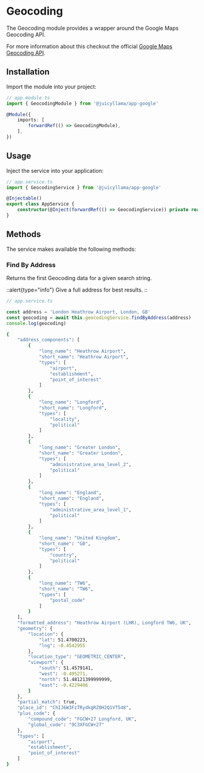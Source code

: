 # Geocoding

The Geocoding module provides a wrapper around the Google Maps Geocoding API.

For more information about this checkout the official [Google Maps Geocoding API](https://developers.google.com/maps/documentation/geocoding/overview).

## Installation

Import the module into your project:

```typescript
// app.module.ts
import { GeocodingModule } from '@juicyllama/app-google'

@Module({
    imports: [
        forwardRef(() => GeocodingModule),
    ],
})
```

## Usage

Inject the service into your application:

```typescript
// app.service.ts
import { GeocodingService } from '@juicyllama/app-google'

@Injectable()
export class AppService {
	constructor(@Inject(forwardRef(() => GeocodingService)) private readonly geocodingService: GeocodingService) {}
}
```

## Methods

The service makes available the following methods:

### Find By Address

Returns the first Geocoding data for a given search string.

::alert{type="info"}
Give a full address for best results.
::

```typescript
// app.service.ts

const address = 'London Heathrow Airport, London, GB'
const geocoding = await this.geocodingService.findByAddress(address)
console.log(geocoding)
```

```bash
{
	"address_components": [
		{
			"long_name": "Heathrow Airport",
			"short_name": "Heathrow Airport",
			"types": [
				"airport",
				"establishment",
				"point_of_interest"
			]
		},
		{
			"long_name": "Longford",
			"short_name": "Longford",
			"types": [
				"locality",
				"political"
			]
		},
		{
			"long_name": "Greater London",
			"short_name": "Greater London",
			"types": [
				"administrative_area_level_2",
				"political"
			]
		},
		{
			"long_name": "England",
			"short_name": "England",
			"types": [
				"administrative_area_level_1",
				"political"
			]
		},
		{
			"long_name": "United Kingdom",
			"short_name": "GB",
			"types": [
				"country",
				"political"
			]
		},
		{
			"long_name": "TW6",
			"short_name": "TW6",
			"types": [
				"postal_code"
			]
		}
	],
	"formatted_address": "Heathrow Airport (LHR), Longford TW6, UK",
	"geometry": {
		"location": {
			"lat": 51.4700223,
			"lng": -0.4542955
		},
		"location_type": "GEOMETRIC_CENTER",
		"viewport": {
			"south": 51.4579141,
			"west": -0.495271,
			"north": 51.48121399999999,
			"east": -0.4229406
		}
	},
	"partial_match": true,
	"place_id": "ChIJ6W3FzTRydkgRZ0H2Q1VT548",
	"plus_code": {
		"compound_code": "FGCW+27 Longford, UK",
		"global_code": "9C3XFGCW+27"
	},
	"types": [
		"airport",
		"establishment",
		"point_of_interest"
	]
}
```
